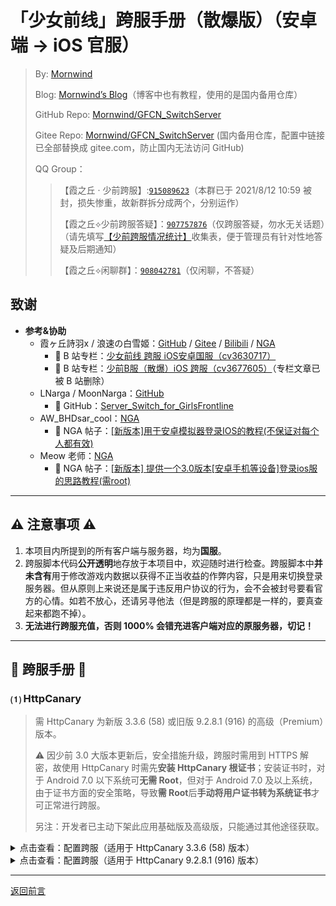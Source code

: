 # 「少女前线」跨服手册（散爆版）（安卓端 → iOS 官服）
 > By: [Mornwind](https://github.com/Mornwind)
 > 
 > Blog: [Mornwind’s Blog](https://blog.mornwind.cc)（博客中也有教程，使用的是国内备用仓库）
 > 
 > GitHub Repo: [Mornwind/GFCN_SwitchServer](https://github.com/Mornwind/GFCN_SwitchServer) 
 > 
 > Gitee Repo: [Mornwind/GFCN_SwitchServer](https://gitee.com/Mornwind/GFCN_SwitchServer) (国内备用仓库，配置中链接已全部替换成 gitee.com，防止国内无法访问 GitHub)
 > 
 > QQ Group：
 > > 【霞之丘 · 少前跨服】:[`915089623`](https://jq.qq.com/?_wv=1027&k=5rnvPAT)（本群已于 2021/8/12 10:59 被封，损失惨重，故新群拆分成两个，分别运作）
 > > 
 > > 【霞之丘⟡少前跨服答疑】：[`907757876`](https://jq.qq.com/?_wv=1027&k=wdMRfleu)（仅跨服答疑，勿水无关话题）（请先填写[【少前跨服情况统计】](https://docs.qq.com/form/page/DREpKbGVaQWtRcGhI)收集表，便于管理员有针对性地答疑及后期通知）
 > > 
 > > 【霞之丘⟡闲聊群】：[`908042781`](https://jq.qq.com/?_wv=1027&k=Ph1teaIm)（仅闲聊，不答疑）

## 致谢

- **参考&协助**
  - 霞ヶ丘詩羽x / 浪速の白雪姬：[GitHub](https://gitee.com/KasumigaokaUtaha) / [Gitee](https://gitee.com/silvercrowsaki) / [Bilibili](https://space.bilibili.com/455501) / [NGA](https://bbs.nga.cn/thread.php?authorid=42650362)
    - 📖 B 站专栏：[少女前线 跨服 iOS安卓国服（cv3630717）](https://www.bilibili.com/read/cv3630717)
    - 📖 B 站专栏：[少前B服（散爆）iOS 跨服（cv3677605）](https://www.bilibili.com/read/cv3677605)（专栏文章已被 B 站删除）
  - LNarga / MoonNarga：[GitHub](https://github.com/MoonNarga)
    - 📖 GitHub：[Server_Switch_for_GirlsFrontline](https://github.com/MoonNarga/Server_Switch_for_GirlsFrontline)
  - AW_BHDsar_cool：[NGA](https://bbs.nga.cn/thread.php?authorid=14088830)
    - 📖 NGA 帖子：[[新版本]用于安卓模拟器登录IOS的教程(不保证对每个人都有效)](https://bbs.nga.cn/read.php?tid=33229577)
  - Meow 老师：[NGA](https://bbs.nga.cn/thread.php?authorid=61496906)
    - 📖 NGA 帖子：[[新版本] 提供一个3.0版本[安卓手机等设备]登录ios服的思路教程(需root)](https://bbs.nga.cn/read.php?tid=33239934)

---

## ⚠️ 注意事项 ⚠️

1. 本项目内所提到的所有客户端与服务器，均为**国服**。
2. 跨服脚本代码**公开透明**地存放于本项目中，欢迎随时进行检查。跨服脚本中**并未含有**用于修改游戏内数据以获得不正当收益的作弊内容，只是用来切换登录服务器。但从原则上来说还是属于违反用户协议的行为，会不会被封号要看官方的心情。如若不放心，还请另寻他法（但是跨服的原理都是一样的，要真查起来都跑不掉）。
3. **无法进行跨服充值，否则 1000% 会错充进客户端对应的原服务器，切记！**

---

## 📖 跨服手册 📖

### ⑴ HttpCanary
 > 需 HttpCanary 为新版 3.3.6 (58) 或旧版 9.2.8.1 (916) 的高级（Premium）版本。
 > 
 > ⚠️ 因少前 3.0 大版本更新后，安全措施升级，跨服时需用到 HTTPS 解密，故使用 HttpCanary 时需先**安装 HttpCanary 根证书**；安装证书时，对于 Android 7.0 以下系统可**无需 Root**，但对于 Android 7.0 及以上系统，由于证书方面的安全策略，导致**需 Root**后**手动将用户证书转为系统证书**才可正常进行跨服。
 > 
 > 另注：开发者已主动下架此应用基础版及高级版，只能通过其他途径获取。

<details>
<summary>点击查看：配置跨服（适用于 HttpCanary 3.3.6 (58) 版本）</summary>

1. **安装 HttpCanary 根证书**：在首页，点击左上角“☰”按钮打开侧栏菜单，找到“设置”点击进入；在“设置”界面中，找到“抓包设置”组中的“HttpCanary 根证书”点击进入；在“HttpCanary 根证书”界面中，点击“安装 HttpCanary 根证书”；然后按照系统提示执行以下操作完成证书安装：设置 PIN 码或密码（对于从未设置过的）→输入 PIN 码或密码（若反复弹出输入窗口，将模拟器旋转固定竖屏即可解决）→安装证书（提示为“为证书命名”）；然后返回 HttpCanary，可看到“安装 HttpCanary 根证书”下方提示“已安装”。
2. **将用户证书转为系统证书（仅 Android 7.0 及以上系统需操作）**：在“HttpCanary 根证书”界面中，点击“添加根证书至系统（Root）”，在“安装证书至系统 CA”界面中点击下方“移动”按钮；在弹出的“超级用户请求”弹窗中，选择“永久记住选择”并点击“允许”，即为 HttpCanary 授予 Root 权限；然后在弹出的“安装成功”消息中点“好的”；然后返回首页。
3. **设置目标应用**：在 HttpCanary 首页，点击左上角“☰”按钮打开侧栏菜单，找到“目标应用”点击进入；在“目标应用”界面中，点击右上角“+”按钮进入选择应用界面；在应用列表中找到“少女前线（com.sunborn.girlsfrontline.cn）”，点击即完成添加并自动返回“目标应用”界面，可看到界面中已出现上述应用；然后点击左上角“←”按钮返回首页。
4. **设置白名单**：在首页，点击左上角“☰”按钮打开侧栏菜单，找到“黑白名单”点击进入；在“黑白名单”界面中，点击右上角“+”按钮，进入“添加 Host”界面；在“添加 Host”界面中，输入域名“gfcn-transit.gw.sunborngame.com”，然后点击右上角“✓”按钮完成添加并返回“黑白名单”界面，可看到界面中已出现上述域名，且右侧有蓝色对勾，即表示成功添加此域名到白名单；然后点击左上角“←”按钮返回首页。
5. **设置允许后台运行**：（各安卓定制系统设置方法有差异，此处不详述）将 HttpCanary 设置为允许后台运行，防止进入后台后被系统自动清理。
6. **抓取指定域名**：在首页，点击右下角纸飞机图标以启动 HttpCanary（图标变绿）；运行游戏，直至选择服务器界面（即：左上角显示“当前服务器：0服 格里芬”，下方显示“点击屏幕开始”），退出游戏并清掉游戏后台；然后再切回 HttpCanary 并点击右下角纸飞机图标以停止 HttpCanary（图标变蓝）；此时可在首页看到刚抓到的一条“少女前线”的记录，且下方显示为“POST https://gfcn-transit.gw.sunborngame.com/index.php”。
7. **为指定域名设置重写器（第一部分）**：长按第 6 步中抓到的记录，在弹出的“选择操作”菜单中，点击“重写”；在弹出的“命名重写器”界面中，为重写器取个名（如：GFCN_Adr2iOS），然后点击右上角“→”按钮；在弹出的“创建重写器”界面中，先找到“请求”→“Headers”→“Host”点击进入，然后将第二行中的“gw”替换成“ios”（即：将“gfcn-transit.gw.sunborngame.com”修改为“gfcn-transit.ios.sunborngame.com”），点击右上角“✓”按钮保存后自动返回“创建重写器”界面。
8. **为指定域名设置重写器（第二部分）**：以下两种方法**任选其一**：<br />（1）**方法一**：在“创建重写器”界面中，找到“请求”→“请求体”→“跟随客户端”，点击右侧笔状图标，在弹出的“选择方式”菜单中选择“规则替换”，在弹出的“规则编辑器”界面中，分三次点击右下角“+”按钮进入“新建规则”界面并完成以下操作：第一次在“名称”中填入“channel”，“匹配”中填入“channel=cn_mica”，“替换”中填入“channel=cn_appstore”，点击右上角“✓”按钮保存；第二次在“名称”中填入“device”，“匹配”中填入“device=adr”，“替换”中填入“device=ios”，点击右上角“✓”按钮保存；第三次在“名称”中填入“platformChannelId”，“匹配”中填入“platformChannelId=GWGW”，“替换”中填入“platformChannelId=ios”，点击右上角“✓”按钮保存；当“规则编辑器”界面显示了刚刚添加好的三条“文字替换”后，点击右上角“✓”按钮保存并自动返回“创建重写器”界面；在“创建重写器”界面，再点击右上角纸飞机图标，在弹出的“重写器创建成功”窗口中点击“好的”，完成重写器设置。<br />（2）**方法二**：在“创建重写器”界面中，找到“请求”→“请求体”→“跟随客户端”，点击右侧笔状图标，在弹出的“选择方式”菜单中选择“在线编辑”，在弹出的“Body”界面中，将“channel=”后的“cn_mica”替换为“cn_appstore”，将“device=”后的“adr”替换为“ios”，将“platformChannelId=”后的“GWGW”替换为“ios”，然后点击右上角“✓”按钮保存并自动返回“创建重写器”界面；在“创建重写器”界面，再点击右上角纸飞机图标，在弹出的“重写器创建成功”窗口中点击“好的”，完成重写器设置。
9. **启动 HttpCanary**：点击首页右下角纸飞机图标以启动 HttpCanary（图标变绿），即可在安卓模拟器跨服登录 iOS 国服。（如无其他使用需求，成功跨服进入游戏后便可停止 HttpCanary。）

</details>

<details>
<summary>点击查看：配置跨服（适用于 HttpCanary 9.2.8.1 (916) 版本）</summary>

1. **安装 HttpCanary 根证书**：在首页，点击左上角“☰”按钮打开侧栏菜单，点击左下角“设置”;在“设置”界面中，进入“抓包设置”→“SSL 证书设置”；在“SSL 证书设置”界面中，点击“安装 HttpCanary 根证书”；然后按照系统提示执行以下操作完成证书安装：设置 PIN 码或密码（对于从未设置过的）→输入 PIN 码或密码（若反复弹出输入窗口，将模拟器旋转固定竖屏即可解决）→安装证书（提示为“为证书命名”）。
2. **将用户证书转为系统证书（仅 Android 7.0 及以上系统需操作）**：返回模拟器主屏幕，在系统应用中找到“文件管理器”（或自己安装的文件管理工具，如 Root Explorer 等）并打开，授予文件管理器 Root 权限；然后将用户证书目录“/data/misc/user/0/cacerts-added”中名为“87bc3517.0”的证书文件（若存在后缀为“.1”的证书也一并选中复制）复制到系统证书目录“/system/etc/security/cacerts”中；关闭文件管理器并返回至 HttpCanary 主界面。
3. **设置目标应用**：在 HttpCanary 首页，点击左上角“☰”按钮打开侧栏菜单，点击左下角“设置”;在“设置”界面中，进入“抓包设置”→“目标应用”；在“目标应用”界面中，点击右上角“+”按钮进入选择应用界面；在应用列表中找到“少女前线（com.sunborn.girlsfrontline.cn）”，点击即完成添加并自动返回“目标应用”界面，可看到界面中已出现上述应用；然后点击左上角“←”按钮返回“设置”界面。
4. **设置白名单**：在“设置”界面中，进入“抓包设置”→“目标Host”；在“目标Host”界面中，点击右上角“+”按钮，进入“添加 Host”界面；在“添加 Host”界面中，输入域名“gfcn-transit.gw.sunborngame.com”，然后点击右上角“✓”按钮完成添加并返回“目标Host”界面，可看到界面中已出现上述域名，即表示成功添加此域名到目标列表；然后点击两次左上角“←”按钮返回至首页。
5. **设置允许后台运行**：（各安卓定制系统设置方法有差异，此处不详述）将 HttpCanary 设置为允许后台运行，防止进入后台后被系统自动清理。
6. **抓取指定域名**：在首页，点击右下角纸飞机图标以启动 HttpCanary（图标变绿）；运行游戏，直至选择服务器界面（即：左上角显示“当前服务器：0服 格里芬”，下方显示“点击屏幕开始”），退出游戏并清掉游戏后台；然后再切回 HttpCanary 并点击右下角纸飞机图标以停止 HttpCanary（图标变蓝）；此时可在首页看到刚抓到的一条“少女前线”的记录，且下方显示为“POST https://gfcn-transit.gw.sunborngame.com/index.php”。
7. **为指定域名设置静态注入器（第一部分）**：长按第 6 步中抓到的记录，在弹出的“选择操作”菜单中，点击“静态注入”；在弹出的“命名注入器”界面中，为注入器取个名（如：GFCN_Adr2iOS），然后点击右上角“→”按钮；在弹出的“创建静态注入器”界面中，先找到“请求”→“Headers”→“Host”点击进入，然后将第二行中的“gw”替换成“ios”（即：将“gfcn-transit.gw.sunborngame.com”修改为“gfcn-transit.ios.sunborngame.com”），点击右上角“✓”按钮保存后自动返回“创建静态注入器”界面。
8. **为指定域名设置静态注入器（第二部分）**：在“创建静态注入器”界面中，找到“请求”→“请求体”→“跟随客户端”，点击右侧笔状图标，在弹出的“选择方式”菜单中选择“在线编辑”，在弹出的“Body”界面中，将“channel=”后的“cn_mica”替换为“cn_appstore”，将“device=”后的“adr”替换为“ios”，将“platformChannelId=”后的“GWGW”替换为“ios”，然后点击右上角“✓”按钮保存并自动返回“创建静态注入器”界面；在“创建静态注入器”界面，再点击右上角纸飞机图标，在弹出的“静态注入器创建成功”窗口中点击“好的”，完成静态注入器设置。
9. **启动 HttpCanary**：点击首页右下角纸飞机图标以启动 HttpCanary（图标变绿），即可在安卓模拟器跨服登录 iOS 国服。（如无其他使用需求，成功跨服进入游戏后便可停止 HttpCanary。）

</details>

---

[返回前言](/README.md)
